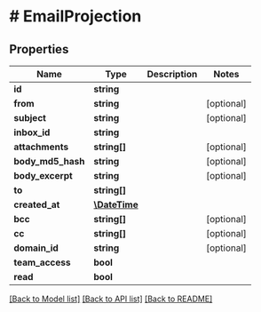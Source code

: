 # # EmailProjection

## Properties

Name | Type | Description | Notes
------------ | ------------- | ------------- | -------------
**id** | **string** |  | 
**from** | **string** |  | [optional] 
**subject** | **string** |  | [optional] 
**inbox_id** | **string** |  | 
**attachments** | **string[]** |  | [optional] 
**body_md5_hash** | **string** |  | [optional] 
**body_excerpt** | **string** |  | [optional] 
**to** | **string[]** |  | 
**created_at** | [**\DateTime**](\DateTime) |  | 
**bcc** | **string[]** |  | [optional] 
**cc** | **string[]** |  | [optional] 
**domain_id** | **string** |  | [optional] 
**team_access** | **bool** |  | 
**read** | **bool** |  | 

[[Back to Model list]](../../README#documentation-for-models) [[Back to API list]](../../README#documentation-for-api-endpoints) [[Back to README]](../../README)


